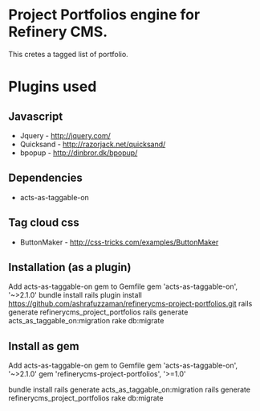 # Project Portfolios engine for Refinery CMS.
This cretes a tagged list of portfolio.

# Plugins used
## Javascript
* Jquery - http://jquery.com/
* Quicksand - http://razorjack.net/quicksand/
* bpopup - http://dinbror.dk/bpopup/
## Dependencies
* acts-as-taggable-on
## Tag cloud css
* ButtonMaker - http://css-tricks.com/examples/ButtonMaker

## Installation (as a plugin)
Add acts-as-taggable-on gem to Gemfile
  gem 'acts-as-taggable-on', '~>2.1.0'
bundle install
rails plugin install https://github.com/ashrafuzzaman/refinerycms-project-portfolios.git
rails generate refinerycms_project_portfolios
rails generate acts_as_taggable_on:migration
rake db:migrate

## Install as gem
Add acts-as-taggable-on gem to Gemfile
gem 'acts-as-taggable-on', '~>2.1.0'
gem 'refinerycms-project-portfolios', '>=1.0'

bundle install
rails generate acts_as_taggable_on:migration
rails generate refinerycms_project_portfolios
rake db:migrate
